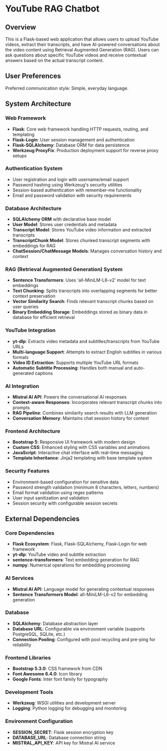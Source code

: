 # YouTube RAG Chatbot

## Overview

This is a Flask-based web application that allows users to upload YouTube videos, extract their transcripts, and have AI-powered conversations about the video content using Retrieval Augmented Generation (RAG). Users can ask questions about specific YouTube videos and receive contextual answers based on the actual transcript content.

## User Preferences

Preferred communication style: Simple, everyday language.

## System Architecture

### Web Framework
- **Flask**: Core web framework handling HTTP requests, routing, and templating
- **Flask-Login**: User session management and authentication
- **Flask-SQLAlchemy**: Database ORM for data persistence
- **Werkzeug ProxyFix**: Production deployment support for reverse proxy setups

### Authentication System
- User registration and login with username/email support
- Password hashing using Werkzeug's security utilities
- Session-based authentication with remember-me functionality
- Email and password validation with security requirements

### Database Architecture
- **SQLAlchemy ORM** with declarative base model
- **User Model**: Stores user credentials and metadata
- **Transcript Model**: Stores YouTube video information and extracted transcripts
- **TranscriptChunk Model**: Stores chunked transcript segments with embeddings for RAG
- **ChatSession/ChatMessage Models**: Manages conversation history and context

### RAG (Retrieval Augmented Generation) System
- **Sentence Transformers**: Uses 'all-MiniLM-L6-v2' model for text embeddings
- **Text Chunking**: Splits transcripts into overlapping segments for better context preservation
- **Vector Similarity Search**: Finds relevant transcript chunks based on user queries
- **Binary Embedding Storage**: Embeddings stored as binary data in database for efficient retrieval

### YouTube Integration
- **yt-dlp**: Extracts video metadata and subtitles/transcripts from YouTube URLs
- **Multi-language Support**: Attempts to extract English subtitles in various formats
- **Video ID Extraction**: Supports multiple YouTube URL formats
- **Automatic Subtitle Processing**: Handles both manual and auto-generated captions

### AI Integration
- **Mistral AI API**: Powers the conversational AI responses
- **Context-aware Responses**: Incorporates relevant transcript chunks into prompts
- **RAG Pipeline**: Combines similarity search results with LLM generation
- **Conversation Memory**: Maintains chat session history for context

### Frontend Architecture
- **Bootstrap 5**: Responsive UI framework with modern design
- **Custom CSS**: Enhanced styling with CSS variables and animations
- **JavaScript**: Interactive chat interface with real-time messaging
- **Template Inheritance**: Jinja2 templating with base template system

### Security Features
- Environment-based configuration for sensitive data
- Password strength validation (minimum 8 characters, letters, numbers)
- Email format validation using regex patterns
- User input sanitization and validation
- Session security with configurable session secrets

## External Dependencies

### Core Dependencies
- **Flask Ecosystem**: Flask, Flask-SQLAlchemy, Flask-Login for web framework
- **yt-dlp**: YouTube video and subtitle extraction
- **sentence-transformers**: Text embedding generation for RAG
- **numpy**: Numerical operations for embedding processing

### AI Services
- **Mistral AI API**: Language model for generating contextual responses
- **Sentence Transformers Model**: all-MiniLM-L6-v2 for embedding generation

### Database
- **SQLAlchemy**: Database abstraction layer
- **Database URL**: Configurable via environment variable (supports PostgreSQL, SQLite, etc.)
- **Connection Pooling**: Configured with pool recycling and pre-ping for reliability

### Frontend Libraries
- **Bootstrap 5.3.0**: CSS framework from CDN
- **Font Awesome 6.4.0**: Icon library
- **Google Fonts**: Inter font family for typography

### Development Tools
- **Werkzeug**: WSGI utilities and development server
- **Logging**: Python logging for debugging and monitoring

### Environment Configuration
- **SESSION_SECRET**: Flask session encryption key
- **DATABASE_URL**: Database connection string
- **MISTRAL_API_KEY**: API key for Mistral AI service